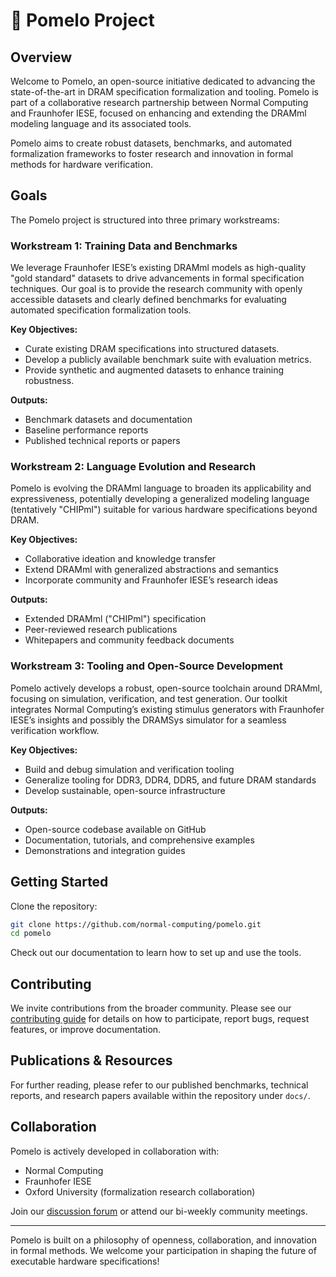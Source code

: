 # 🍈 Pomelo Project

## Overview

Welcome to Pomelo, an open-source initiative dedicated to advancing the state-of-the-art in DRAM specification formalization and tooling. Pomelo is part of a collaborative research partnership between Normal Computing and Fraunhofer IESE, focused on enhancing and extending the DRAMml modeling language and its associated tools.

Pomelo aims to create robust datasets, benchmarks, and automated formalization frameworks to foster research and innovation in formal methods for hardware verification.

## Goals

The Pomelo project is structured into three primary workstreams:

### Workstream 1: Training Data and Benchmarks

We leverage Fraunhofer IESE’s existing DRAMml models as high-quality "gold standard" datasets to drive advancements in formal specification techniques. Our goal is to provide the research community with openly accessible datasets and clearly defined benchmarks for evaluating automated specification formalization tools.

**Key Objectives:**
- Curate existing DRAM specifications into structured datasets.
- Develop a publicly available benchmark suite with evaluation metrics.
- Provide synthetic and augmented datasets to enhance training robustness.

**Outputs:**
- Benchmark datasets and documentation
- Baseline performance reports
- Published technical reports or papers

### Workstream 2: Language Evolution and Research

Pomelo is evolving the DRAMml language to broaden its applicability and expressiveness, potentially developing a generalized modeling language (tentatively "CHIPml") suitable for various hardware specifications beyond DRAM.

**Key Objectives:**
- Collaborative ideation and knowledge transfer
- Extend DRAMml with generalized abstractions and semantics
- Incorporate community and Fraunhofer IESE’s research ideas

**Outputs:**
- Extended DRAMml ("CHIPml") specification
- Peer-reviewed research publications
- Whitepapers and community feedback documents

### Workstream 3: Tooling and Open-Source Development

Pomelo actively develops a robust, open-source toolchain around DRAMml, focusing on simulation, verification, and test generation. Our toolkit integrates Normal Computing’s existing stimulus generators with Fraunhofer IESE’s insights and possibly the DRAMSys simulator for a seamless verification workflow.

**Key Objectives:**
- Build and debug simulation and verification tooling
- Generalize tooling for DDR3, DDR4, DDR5, and future DRAM standards
- Develop sustainable, open-source infrastructure

**Outputs:**
- Open-source codebase available on GitHub
- Documentation, tutorials, and comprehensive examples
- Demonstrations and integration guides

## Getting Started

Clone the repository:

```bash
git clone https://github.com/normal-computing/pomelo.git
cd pomelo
```

Check out our documentation to learn how to set up and use the tools.

## Contributing

We invite contributions from the broader community. Please see our [contributing guide](CONTRIBUTING.md) for details on how to participate, report bugs, request features, or improve documentation.

## Publications & Resources

For further reading, please refer to our published benchmarks, technical reports, and research papers available within the repository under `docs/`.

## Collaboration

Pomelo is actively developed in collaboration with:
- Normal Computing
- Fraunhofer IESE
- Oxford University (formalization research collaboration)

Join our [discussion forum](https://github.com/normal-computing/pomelo/discussions) or attend our bi-weekly community meetings.

---

Pomelo is built on a philosophy of openness, collaboration, and innovation in formal methods. We welcome your participation in shaping the future of executable hardware specifications!

